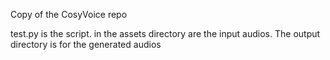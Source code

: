 Copy of the CosyVoice repo

test.py is the script. in the assets directory are the input audios. The output directory is for the generated audios
